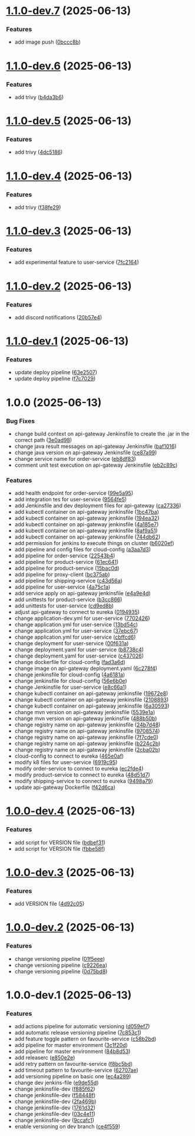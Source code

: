 # [1.1.0-dev.7](https://github.com/yuluka/ecommerce-microservice-backend-app/compare/v1.1.0-dev.6...v1.1.0-dev.7) (2025-06-13)


### Features

* add image push ([0bccc8b](https://github.com/yuluka/ecommerce-microservice-backend-app/commit/0bccc8b717f48fcba7aac0409c66f64814e4be2c))

# [1.1.0-dev.6](https://github.com/yuluka/ecommerce-microservice-backend-app/compare/v1.1.0-dev.5...v1.1.0-dev.6) (2025-06-13)


### Features

* add trivy ([b4da3b6](https://github.com/yuluka/ecommerce-microservice-backend-app/commit/b4da3b66a1c017fcf5b951ed100599050436331d))

# [1.1.0-dev.5](https://github.com/yuluka/ecommerce-microservice-backend-app/compare/v1.1.0-dev.4...v1.1.0-dev.5) (2025-06-13)


### Features

* add trivy ([4dc5186](https://github.com/yuluka/ecommerce-microservice-backend-app/commit/4dc51866b134664cc35e878c0b128a5bf3a744f5))

# [1.1.0-dev.4](https://github.com/yuluka/ecommerce-microservice-backend-app/compare/v1.1.0-dev.3...v1.1.0-dev.4) (2025-06-13)


### Features

* add trivy ([f38fe29](https://github.com/yuluka/ecommerce-microservice-backend-app/commit/f38fe29feee4f091194fd3e775ac14af5efd6867))

# [1.1.0-dev.3](https://github.com/yuluka/ecommerce-microservice-backend-app/compare/v1.1.0-dev.2...v1.1.0-dev.3) (2025-06-13)


### Features

* add experimental feature to user-service ([7fc2164](https://github.com/yuluka/ecommerce-microservice-backend-app/commit/7fc21641884ad6e6c6d11beedd6cbde7d31861a3))

# [1.1.0-dev.2](https://github.com/yuluka/ecommerce-microservice-backend-app/compare/v1.1.0-dev.1...v1.1.0-dev.2) (2025-06-13)


### Features

* add discord notifications ([20b57e4](https://github.com/yuluka/ecommerce-microservice-backend-app/commit/20b57e4f6044e79a41f66dee8236932f118510d1))

# [1.1.0-dev.1](https://github.com/yuluka/ecommerce-microservice-backend-app/compare/v1.0.0...v1.1.0-dev.1) (2025-06-13)


### Features

* update deploy pipeline ([63e2507](https://github.com/yuluka/ecommerce-microservice-backend-app/commit/63e25077261934ac0ad7065e09917e20376a933f))
* update deploy pipeline ([f7c7029](https://github.com/yuluka/ecommerce-microservice-backend-app/commit/f7c702936c14b8c027b6b8a345d8623b8787db6c))

# 1.0.0 (2025-06-13)


### Bug Fixes

* change build context on api-gateway Jenkinsfile to create the .jar in the correct path ([3e0ad98](https://github.com/yuluka/ecommerce-microservice-backend-app/commit/3e0ad98c9e15b05d5b26130eab35185c4ea8e1eb))
* change java result messages on api-gateway Jenkinsfile ([baf1016](https://github.com/yuluka/ecommerce-microservice-backend-app/commit/baf10167749882056a0d48aaa60d204be61291f2))
* change java version on api-gateway Jenkinsfile ([ce87a99](https://github.com/yuluka/ecommerce-microservice-backend-app/commit/ce87a99463b0b7b2711ead7d423c0ba03aadd0b1))
* change service name for order-service ([eb8df83](https://github.com/yuluka/ecommerce-microservice-backend-app/commit/eb8df838662c2a6e7f383fcd6cb541abe88761b9))
* comment unit test execution on api-gateway Jenkinsfile ([eb2c89c](https://github.com/yuluka/ecommerce-microservice-backend-app/commit/eb2c89cf057e25fcced46002c132150a27bf01ef))


### Features

* add health endpoint for order-service ([99e5a95](https://github.com/yuluka/ecommerce-microservice-backend-app/commit/99e5a95fa4a12207beca393b7f68bb5b066a082d))
* add integration tes for user-service ([9564fe5](https://github.com/yuluka/ecommerce-microservice-backend-app/commit/9564fe505f82f10b255f675852fcf110ffc65987))
* add Jenkinsfile and dev deployment files for api-gateway ([ca27336](https://github.com/yuluka/ecommerce-microservice-backend-app/commit/ca27336206d69268e3ac4fc965f77302e894d4f8))
* add kubectl container on api-gateway jenkinsfile ([1bc47ba](https://github.com/yuluka/ecommerce-microservice-backend-app/commit/1bc47ba1b1b99eb3c8781c67a5bb52282dd60616))
* add kubectl container on api-gateway jenkinsfile ([194ea32](https://github.com/yuluka/ecommerce-microservice-backend-app/commit/194ea32a26eede71462ce7d2ee1a8dba856d82c0))
* add kubectl container on api-gateway jenkinsfile ([4a185e7](https://github.com/yuluka/ecommerce-microservice-backend-app/commit/4a185e7b423fae30470fad7c45d232b83d627dfb))
* add kubectl container on api-gateway jenkinsfile ([8af9a51](https://github.com/yuluka/ecommerce-microservice-backend-app/commit/8af9a51525d491c76c58523df33b3ff1b629c71e))
* add kubectl container on api-gateway jenkinsfile ([744db62](https://github.com/yuluka/ecommerce-microservice-backend-app/commit/744db627c683f7c3f9d1b20607907e7b9605cc2b))
* add permission for jenkins to execute things on cluster ([b6020ef](https://github.com/yuluka/ecommerce-microservice-backend-app/commit/b6020eff3c5d9a63ddd853508be5b7a44111bcf1))
* add pipeline and config files for cloud-config ([a3aa7d3](https://github.com/yuluka/ecommerce-microservice-backend-app/commit/a3aa7d33346b1a974e3e7c662348743fabc124d5))
* add pipeline for order-service ([22543b4](https://github.com/yuluka/ecommerce-microservice-backend-app/commit/22543b45b390e92c0a24d4785cff7877de4a1942))
* add pipeline for product-service ([61ec641](https://github.com/yuluka/ecommerce-microservice-backend-app/commit/61ec64116760ed405a205b6717985781689d0e6a))
* add pipeline for product-service ([15bac0d](https://github.com/yuluka/ecommerce-microservice-backend-app/commit/15bac0dbc63ed4b78c5ef50347b42811d5eee715))
* add pipeline for proxy-client ([bc375ab](https://github.com/yuluka/ecommerce-microservice-backend-app/commit/bc375ab30368ebd7d390a251a77e399141bb905b))
* add pipeline for shipping-service ([c43d56a](https://github.com/yuluka/ecommerce-microservice-backend-app/commit/c43d56a4b1cc1a47f548cda2096d8dcad28e0e1b))
* add pipeline for user-service ([4a75c1a](https://github.com/yuluka/ecommerce-microservice-backend-app/commit/4a75c1af452c15fc006885758f5b340a29088f71))
* add service apply on api-gateway jenkinsfile ([e4a9e4d](https://github.com/yuluka/ecommerce-microservice-backend-app/commit/e4a9e4da811d00bf29872e0aa10c8fc07dbf7132))
* add unittests for product-service ([b3cc866](https://github.com/yuluka/ecommerce-microservice-backend-app/commit/b3cc8662a5f826e26441c38acde5d13f2533212d))
* add unittests for user-service ([cd9ed8b](https://github.com/yuluka/ecommerce-microservice-backend-app/commit/cd9ed8b1bc9503dc3175d47e2c6042c6c5a3d3e6))
* adjust api-gateway to connect to eureka ([0194935](https://github.com/yuluka/ecommerce-microservice-backend-app/commit/0194935c20551a1fdd4170c41e5f247ca33f8c12))
* change application-dev.yml for user-service ([7702426](https://github.com/yuluka/ecommerce-microservice-backend-app/commit/7702426bcb1f188d2750aee420effda28d06333d))
* change application.yml for user-service ([13bd54c](https://github.com/yuluka/ecommerce-microservice-backend-app/commit/13bd54cfd4ab7b995118494a9c8c33b77ea0d012))
* change application.yml for user-service ([37ebc67](https://github.com/yuluka/ecommerce-microservice-backend-app/commit/37ebc67dd112b879a53f022740e45d6a303b576f))
* change application.yml for user-service ([cbffcd6](https://github.com/yuluka/ecommerce-microservice-backend-app/commit/cbffcd682e9f38ff36cceb5a855a8cab1dd28ff1))
* change deployment for user-service ([00f631a](https://github.com/yuluka/ecommerce-microservice-backend-app/commit/00f631a425ae6dcacd4904324b58b49341cf1076))
* change deployment.yaml for user-service ([b8738c4](https://github.com/yuluka/ecommerce-microservice-backend-app/commit/b8738c461e7e82308b98292ead7e31e9cb862acf))
* change deployment.yaml for user-service ([c437026](https://github.com/yuluka/ecommerce-microservice-backend-app/commit/c437026ada24c5b22ccc5f1e6570cbd660291594))
* change dockerfile for cloud-config ([fad3a6d](https://github.com/yuluka/ecommerce-microservice-backend-app/commit/fad3a6d05f8f45ce62de709a9b7fd6d4163184ff))
* change image on api-gateway deployment.yaml ([6c278f4](https://github.com/yuluka/ecommerce-microservice-backend-app/commit/6c278f45e048543b8a2d59bbdbb1dbfdf6cb7305))
* change jenkinsfile for cloud-config ([4a6181a](https://github.com/yuluka/ecommerce-microservice-backend-app/commit/4a6181aa172fab5d4e26ccccda9a9f31eb53208f))
* change jenkinsfile for cloud-config ([56e6b0e](https://github.com/yuluka/ecommerce-microservice-backend-app/commit/56e6b0e32e1c9e5eecf13049eb68f95678943767))
* change Jenkinsfile for user-service ([e8c66a1](https://github.com/yuluka/ecommerce-microservice-backend-app/commit/e8c66a1e37a92dbfa043b3fc717bc0aaca9d8683))
* change kubectl container on api-gateway jenkinsfile ([19672e8](https://github.com/yuluka/ecommerce-microservice-backend-app/commit/19672e8d1568656aae05bc62cf025ae5ca413c73))
* change kubectl container on api-gateway jenkinsfile ([2108893](https://github.com/yuluka/ecommerce-microservice-backend-app/commit/2108893b2cd955b1d945310b35df69818ac51dd6))
* change kubectl container on api-gateway jenkinsfile ([6a30593](https://github.com/yuluka/ecommerce-microservice-backend-app/commit/6a30593199dc977f0c1e8f5ffd7c0b91ca3af049))
* change mvn version on api-gateway jenkinsfile ([5539e1a](https://github.com/yuluka/ecommerce-microservice-backend-app/commit/5539e1acdbbf099ea9d37d16652f3bc06c306a95))
* change mvn version on api-gateway jenkinsfile ([488b50b](https://github.com/yuluka/ecommerce-microservice-backend-app/commit/488b50b84dda18090df68c2b6afd8235ca175914))
* change registry name on api-gateway jenkinsfile ([24b7d48](https://github.com/yuluka/ecommerce-microservice-backend-app/commit/24b7d4810d40aa5c6d6bd1589dedda8453f41d50))
* change registry name on api-gateway jenkinsfile ([9708574](https://github.com/yuluka/ecommerce-microservice-backend-app/commit/9708574cdd7d90e0b11fbb6929c25553b3b1b2ec))
* change registry name on api-gateway jenkinsfile ([7f7cde0](https://github.com/yuluka/ecommerce-microservice-backend-app/commit/7f7cde09aef95efc12b17b956769f69caf09b790))
* change registry name on api-gateway jenkinsfile ([b224c2b](https://github.com/yuluka/ecommerce-microservice-backend-app/commit/b224c2b1c8827d2d6202dbfb28b4cc1e05956ed8))
* change registry name on api-gateway jenkinsfile ([2cba02b](https://github.com/yuluka/ecommerce-microservice-backend-app/commit/2cba02b7506a3d7ba531f1565aac1398e40ca790))
* cloud-config to connect to eureka ([465e0af](https://github.com/yuluka/ecommerce-microservice-backend-app/commit/465e0af38cb2c37a063226cfb9d99d67e6b53168))
* modify k8 files for user-service ([6919c95](https://github.com/yuluka/ecommerce-microservice-backend-app/commit/6919c95bf51d902ef92a29777ec89c1d09719fae))
* modify order-service to connect to eureka ([ec2fde4](https://github.com/yuluka/ecommerce-microservice-backend-app/commit/ec2fde4c4e0fe847ee4bd90c4ff46c3b726d6060))
* modify product-service to connect to eureka ([48d51d7](https://github.com/yuluka/ecommerce-microservice-backend-app/commit/48d51d78a77c15668b120dc7ccdb911628425edc))
* modify shipping-service to connect to eureka ([9498a79](https://github.com/yuluka/ecommerce-microservice-backend-app/commit/9498a79ab666f124d71d2d9e06f21058d178ced7))
* update api-gateway Dockerfile ([f42d6ca](https://github.com/yuluka/ecommerce-microservice-backend-app/commit/f42d6ca8d36a0291298318704ac30e22b8ffd3a2))

# [1.0.0-dev.4](https://github.com/jpnino1018/ecommerce-microservice-backend-app/compare/v1.0.0-dev.3...v1.0.0-dev.4) (2025-06-13)


### Features

* add script for VERSION file ([bdbef31](https://github.com/jpnino1018/ecommerce-microservice-backend-app/commit/bdbef31cb964b038db72da8e4243141034f90952))
* add script for VERSION file ([fbbe58f](https://github.com/jpnino1018/ecommerce-microservice-backend-app/commit/fbbe58f0db437fa32d17c8b9b560ee51244a0272))

# [1.0.0-dev.3](https://github.com/jpnino1018/ecommerce-microservice-backend-app/compare/v1.0.0-dev.2...v1.0.0-dev.3) (2025-06-13)


### Features

* add VERSION file ([4d92c05](https://github.com/jpnino1018/ecommerce-microservice-backend-app/commit/4d92c05fdb67f43a8a138f93dd6148b771a213b8))

# [1.0.0-dev.2](https://github.com/jpnino1018/ecommerce-microservice-backend-app/compare/v1.0.0-dev.1...v1.0.0-dev.2) (2025-06-13)


### Features

* change versioning pipeline ([01f5eee](https://github.com/jpnino1018/ecommerce-microservice-backend-app/commit/01f5eee492b826e02e9cc737bc888a86db65f74e))
* change versioning pipeline ([c9226ea](https://github.com/jpnino1018/ecommerce-microservice-backend-app/commit/c9226eaac4dbb720aefb46e15a3a92b3317559cf))
* change versioning pipeline ([0d75bd8](https://github.com/jpnino1018/ecommerce-microservice-backend-app/commit/0d75bd85c200a33ae1af3b60ffb4296b6e338d67))

# 1.0.0-dev.1 (2025-06-13)


### Features

* add actions pipeline for automatic versioning ([d059ef7](https://github.com/jpnino1018/ecommerce-microservice-backend-app/commit/d059ef7bf5b48b04298a2100de3dc6e2f69339d3))
* add automatic release versioning pipeline ([7c853c1](https://github.com/jpnino1018/ecommerce-microservice-backend-app/commit/7c853c1d83fa72f614429402cc3058b82b856652))
* add feature toggle pattern on favourite-service ([c58b2bd](https://github.com/jpnino1018/ecommerce-microservice-backend-app/commit/c58b2bd789aa248c8c27e304488307f3a8d5b73a))
* add pipeline for master environment ([3c1f20d](https://github.com/jpnino1018/ecommerce-microservice-backend-app/commit/3c1f20d49f41b33b6185bee41a78d7ec4ffb2fa4))
* add pipeline for master environment ([84b8d53](https://github.com/jpnino1018/ecommerce-microservice-backend-app/commit/84b8d532f30d7253a178d1a4a943e448cee09b73))
* add releaserc ([e850e2e](https://github.com/jpnino1018/ecommerce-microservice-backend-app/commit/e850e2e7362e3ad95289f26d146eba93b7b0e47c))
* add retry pattern on favourite-service ([f8bc5bd](https://github.com/jpnino1018/ecommerce-microservice-backend-app/commit/f8bc5bdca4aaf00b5c36186071d52baf2081817a))
* add timeout pattern to favourite-service ([62707ae](https://github.com/jpnino1018/ecommerce-microservice-backend-app/commit/62707ae05dcfdd6df715ae179a3c12aa1276274e))
* add versioning pipeline on basic one ([ec4a289](https://github.com/jpnino1018/ecommerce-microservice-backend-app/commit/ec4a2894e5e7463ae4f2542d0bb58612431daf13))
* change dev jenkins-file ([e9de55d](https://github.com/jpnino1018/ecommerce-microservice-backend-app/commit/e9de55d3c5e08f00a7e56c37be9255770294046a))
* change jenkinsfile-dev ([f885f62](https://github.com/jpnino1018/ecommerce-microservice-backend-app/commit/f885f6255a77ab249bdd1b76388aaf227a8799ea))
* change jenkinsfile-dev ([f58448f](https://github.com/jpnino1018/ecommerce-microservice-backend-app/commit/f58448fed9d0b2259fd982165e97e045bb270f82))
* change jenkinsfile-dev ([2fa469b](https://github.com/jpnino1018/ecommerce-microservice-backend-app/commit/2fa469bc301bb7e35449ed02bdcc68fcfcc5788f))
* change jenkinsfile-dev ([1761d32](https://github.com/jpnino1018/ecommerce-microservice-backend-app/commit/1761d32b1d9e597074c75e06913453e058412a6f))
* change jenkinsfile-dev ([03c4e11](https://github.com/jpnino1018/ecommerce-microservice-backend-app/commit/03c4e113f47ae098507681f317e92c91a95e6724))
* change jenkinsfile-dev ([9ccafc1](https://github.com/jpnino1018/ecommerce-microservice-backend-app/commit/9ccafc156db3bcc0e7b78f5494a953b16e43c443))
* enable versioning on dev branch ([ce4f559](https://github.com/jpnino1018/ecommerce-microservice-backend-app/commit/ce4f55957340d0ddaae7cc9618f3df58ad51947b))
